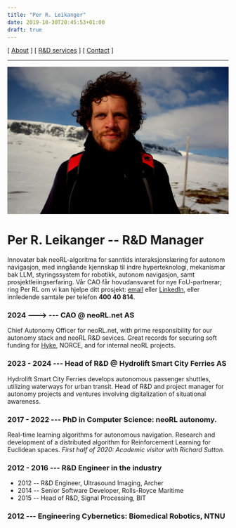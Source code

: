 ```yaml
---
title: "Per R. Leikanger"
date: 2019-10-30T20:45:53+01:00
draft: true
---
```


[ [About](index.md) ]     [ [R&D services](RnD_services.md) ]     [ [Contact](./RnD_manager.md) ]

-------------------------------------------------------------------
 
![Per R. L.](/img/meg.jpeg)

# Per R. Leikanger -- R&D Manager
Innovatør bak neoRL-algoritma for sanntids interaksjonslæring for autonom navigasjon, med inngåande kjennskap til
indre hyperteknologi, mekanismar bak LLM, styringssystem for robotikk, autonom navigasjon, samt prosjektleiingserfaring.
Vår CAO får hovudansvaret for nye FoU-partnerar; ring Per RL om vi kan hjelpe ditt prosjekt: 
[email](mailto:leikange@gmail.com) eller [LinkedIn](https://www.linkedin.com/in/per-leikanger), 
eller innledende samtale per telefon **400 40 814**.

### 2024 --->  --- CAO @ neoRL.net AS
  Chief Autonomy Officer for neoRL.net, with prime responsibility for our autonomy stack and neoRL R&D sevices. 
  Great records for securing soft funding for [Hyke](https://hyke.no), NORCE, and for internal neoRL projects.

### 2023 - 2024  --- Head of R&D @ Hydrolift Smart City Ferries AS
  Hydrolift Smart City Ferries develops autonomous passenger shuttles, utilizing waterways for urban transit.
  Head of R&D and project manager for autonomy projects and ventures involving digitalization of situational awareness. 

### 2017 - 2022  --- PhD in Computer Science: neoRL autonomy.
  Real-time learning algorithms for autonomous navigation. 
  Research and development of a distributed algorithm for Reinforcement Learning for Euclidean spaces.
  _First half of 2020: Academic visitor with Richard Sutton._
  
### 2012 - 2016  --- R&D Engineer in the industry
  - 2012 -- R&D Engineer, Ultrasound Imaging, Archer
  - 2014 -- Senior Software Developer, Rolls-Royce Maritime  
  - 2015 -- Head of R&D, Signal Processing, BIT
  
### 2012 --- Engineering Cybernetics: Biomedical Robotics, NTNU 
    
